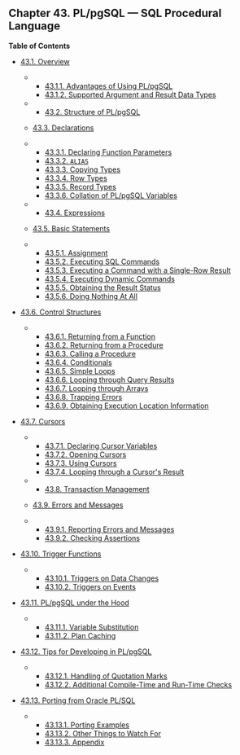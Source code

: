 ## Chapter 43. PL/pgSQL — SQL Procedural Language

**Table of Contents**

* [43.1. Overview](plpgsql-overview.html)

  * *   [43.1.1. Advantages of Using PL/pgSQL](plpgsql-overview.html#PLPGSQL-ADVANTAGES)
    * [43.1.2. Supported Argument and Result Data Types](plpgsql-overview.html#PLPGSQL-ARGS-RESULTS)

  * *   [43.2. Structure of PL/pgSQL](plpgsql-structure.html)
  * [43.3. Declarations](plpgsql-declarations.html)

    

  * *   [43.3.1. Declaring Function Parameters](plpgsql-declarations.html#PLPGSQL-DECLARATION-PARAMETERS)
    * [43.3.2. `ALIAS`](plpgsql-declarations.html#PLPGSQL-DECLARATION-ALIAS)
    * [43.3.3. Copying Types](plpgsql-declarations.html#PLPGSQL-DECLARATION-TYPE)
    * [43.3.4. Row Types](plpgsql-declarations.html#PLPGSQL-DECLARATION-ROWTYPES)
    * [43.3.5. Record Types](plpgsql-declarations.html#PLPGSQL-DECLARATION-RECORDS)
    * [43.3.6. Collation of PL/pgSQL Variables](plpgsql-declarations.html#PLPGSQL-DECLARATION-COLLATION)

  * *   [43.4. Expressions](plpgsql-expressions.html)
  * [43.5. Basic Statements](plpgsql-statements.html)

    

  * *   [43.5.1. Assignment](plpgsql-statements.html#PLPGSQL-STATEMENTS-ASSIGNMENT)
    * [43.5.2. Executing SQL Commands](plpgsql-statements.html#PLPGSQL-STATEMENTS-GENERAL-SQL)
    * [43.5.3. Executing a Command with a Single-Row Result](plpgsql-statements.html#PLPGSQL-STATEMENTS-SQL-ONEROW)
    * [43.5.4. Executing Dynamic Commands](plpgsql-statements.html#PLPGSQL-STATEMENTS-EXECUTING-DYN)
    * [43.5.5. Obtaining the Result Status](plpgsql-statements.html#PLPGSQL-STATEMENTS-DIAGNOSTICS)
    * [43.5.6. Doing Nothing At All](plpgsql-statements.html#PLPGSQL-STATEMENTS-NULL)

* [43.6. Control Structures](plpgsql-control-structures.html)

  * *   [43.6.1. Returning from a Function](plpgsql-control-structures.html#PLPGSQL-STATEMENTS-RETURNING)
    * [43.6.2. Returning from a Procedure](plpgsql-control-structures.html#PLPGSQL-STATEMENTS-RETURNING-PROCEDURE)
    * [43.6.3. Calling a Procedure](plpgsql-control-structures.html#PLPGSQL-STATEMENTS-CALLING-PROCEDURE)
    * [43.6.4. Conditionals](plpgsql-control-structures.html#PLPGSQL-CONDITIONALS)
    * [43.6.5. Simple Loops](plpgsql-control-structures.html#PLPGSQL-CONTROL-STRUCTURES-LOOPS)
    * [43.6.6. Looping through Query Results](plpgsql-control-structures.html#PLPGSQL-RECORDS-ITERATING)
    * [43.6.7. Looping through Arrays](plpgsql-control-structures.html#PLPGSQL-FOREACH-ARRAY)
    * [43.6.8. Trapping Errors](plpgsql-control-structures.html#PLPGSQL-ERROR-TRAPPING)
    * [43.6.9. Obtaining Execution Location Information](plpgsql-control-structures.html#PLPGSQL-CALL-STACK)

* [43.7. Cursors](plpgsql-cursors.html)

  * *   [43.7.1. Declaring Cursor Variables](plpgsql-cursors.html#PLPGSQL-CURSOR-DECLARATIONS)
    * [43.7.2. Opening Cursors](plpgsql-cursors.html#PLPGSQL-CURSOR-OPENING)
    * [43.7.3. Using Cursors](plpgsql-cursors.html#PLPGSQL-CURSOR-USING)
    * [43.7.4. Looping through a Cursor's Result](plpgsql-cursors.html#PLPGSQL-CURSOR-FOR-LOOP)

  * *   [43.8. Transaction Management](plpgsql-transactions.html)
  * [43.9. Errors and Messages](plpgsql-errors-and-messages.html)

    

  * *   [43.9.1. Reporting Errors and Messages](plpgsql-errors-and-messages.html#PLPGSQL-STATEMENTS-RAISE)
    * [43.9.2. Checking Assertions](plpgsql-errors-and-messages.html#PLPGSQL-STATEMENTS-ASSERT)

* [43.10. Trigger Functions](plpgsql-trigger.html)

  * *   [43.10.1. Triggers on Data Changes](plpgsql-trigger.html#PLPGSQL-DML-TRIGGER)
    * [43.10.2. Triggers on Events](plpgsql-trigger.html#PLPGSQL-EVENT-TRIGGER)

* [43.11. PL/pgSQL under the Hood](plpgsql-implementation.html)

  * *   [43.11.1. Variable Substitution](plpgsql-implementation.html#PLPGSQL-VAR-SUBST)
    * [43.11.2. Plan Caching](plpgsql-implementation.html#PLPGSQL-PLAN-CACHING)

* [43.12. Tips for Developing in PL/pgSQL](plpgsql-development-tips.html)

  * *   [43.12.1. Handling of Quotation Marks](plpgsql-development-tips.html#PLPGSQL-QUOTE-TIPS)
    * [43.12.2. Additional Compile-Time and Run-Time Checks](plpgsql-development-tips.html#PLPGSQL-EXTRA-CHECKS)

* [43.13. Porting from Oracle PL/SQL](plpgsql-porting.html)

  * *   [43.13.1. Porting Examples](plpgsql-porting.html#PLPGSQL-PORTING-EXAMPLES)
    * [43.13.2. Other Things to Watch For](plpgsql-porting.html#PLPGSQL-PORTING-OTHER)
    * [43.13.3. Appendix](plpgsql-porting.html#PLPGSQL-PORTING-APPENDIX)